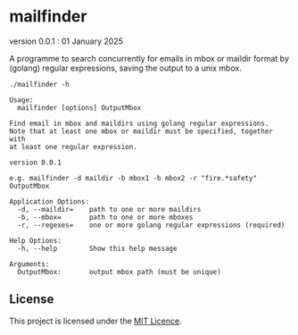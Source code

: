 # mailfinder 

version 0.0.1 : 01 January 2025

A programme to search concurrently for emails in mbox or maildir format
by (golang) regular expressions, saving the output to a unix mbox.

```
./mailfinder -h

Usage:
  mailfinder [options] OutputMbox

Find email in mbox and maildirs using golang regular expressions.
Note that at least one mbox or maildir must be specified, together with
at least one regular expression.

version 0.0.1

e.g. mailfinder -d maildir -b mbox1 -b mbox2 -r "fire.*safety"  OutputMbox

Application Options:
  -d, --maildir=    path to one or more maildirs
  -b, --mbox=       path to one or more mboxes
  -r, --regexes=    one or more golang regular expressions (required)

Help Options:
  -h, --help        Show this help message

Arguments:
  OutputMbox:       output mbox path (must be unique)

```

## License

This project is licensed under the [MIT Licence](LICENCE).
